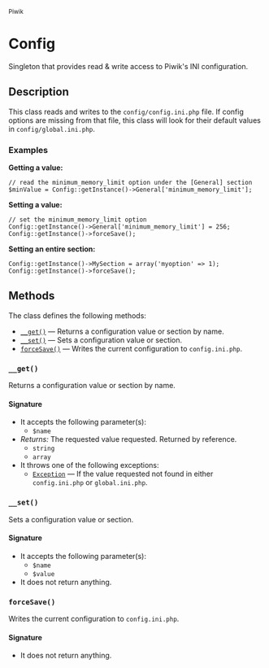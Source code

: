<small>Piwik</small>

Config
======

Singleton that provides read &amp; write access to Piwik&#039;s INI configuration.

Description
-----------

This class reads and writes to the `config/config.ini.php` file. If config
options are missing from that file, this class will look for their default
values in `config/global.ini.php`.

### Examples

**Getting a value:**

    // read the minimum_memory_limit option under the [General] section
    $minValue = Config::getInstance()->General['minimum_memory_limit'];

**Setting a value:**

    // set the minimum_memory_limit option
    Config::getInstance()->General['minimum_memory_limit'] = 256;
    Config::getInstance()->forceSave();

**Setting an entire section:**

    Config::getInstance()->MySection = array('myoption' => 1);
    Config::getInstance()->forceSave();


Methods
-------

The class defines the following methods:

- [`__get()`](#__get) &mdash; Returns a configuration value or section by name.
- [`__set()`](#__set) &mdash; Sets a configuration value or section.
- [`forceSave()`](#forceSave) &mdash; Writes the current configuration to `config.ini.php`.

<a name="__get" id="__get"></a>
### `__get()`

Returns a configuration value or section by name.

#### Signature

- It accepts the following parameter(s):
    - `$name`
- _Returns:_ The requested value requested. Returned by reference.
    - `string`
    - `array`
- It throws one of the following exceptions:
    - [`Exception`](http://php.net/class.Exception) &mdash; If the value requested not found in either `config.ini.php` or `global.ini.php`.

<a name="__set" id="__set"></a>
### `__set()`

Sets a configuration value or section.

#### Signature

- It accepts the following parameter(s):
    - `$name`
    - `$value`
- It does not return anything.

<a name="forcesave" id="forcesave"></a>
### `forceSave()`

Writes the current configuration to `config.ini.php`.

#### Signature

- It does not return anything.

